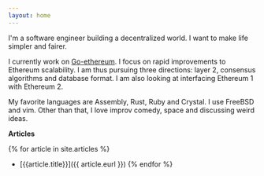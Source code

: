 ```yaml
---
layout: home
---
```


I'm a software engineer building a decentralized world. I want to make life simpler and fairer.

I currently work on [Go-ethereum](https://github.com/ethereum/go-ethereum). I focus on rapid improvements to Ethereum scalability. I am thus pursuing three directions: layer 2, consensus algorithms and database format. I am also looking at interfacing Ethereum 1 with Ethereum 2.

My favorite languages are Assembly, Rust, Ruby and Crystal. I use FreeBSD and vim. Other than that, I love improv comedy, space and discussing weird ideas.

**Articles**

{% for article in site.articles %}
 * [{{article.title}}]({{ article.eurl }})
{% endfor %}
